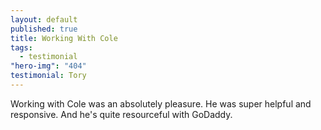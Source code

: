 ```yaml
---
layout: default
published: true
title: Working With Cole
tags: 
  - testimonial
"hero-img": "404"
testimonial: Tory
---
```


Working with Cole was an absolutely pleasure. He was super helpful and responsive. And he's quite resourceful with GoDaddy.
